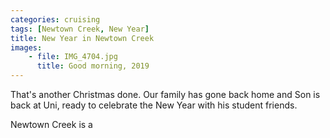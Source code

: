 ```yaml
---
categories: cruising
tags: [Newtown Creek, New Year]
title: New Year in Newtown Creek
images: 
    - file: IMG_4704.jpg
      title: Good morning, 2019
---
```

That's another Christmas done. Our family has gone back home and Son is back at Uni,
ready to celebrate the New Year with his student friends.

Newtown Creek is a
